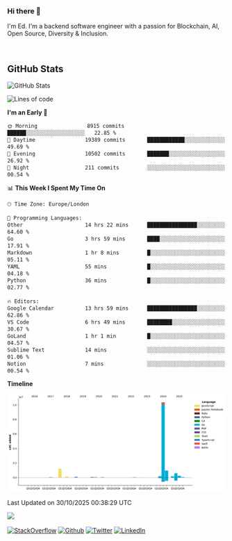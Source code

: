 ### Hi there 👋
 I'm Ed. I'm a backend software engineer with a passion for Blockchain, AI, Open Source, Diversity & Inclusion.

<br />

<h2>GitHub Stats</h2>
<p><img src="https://github-readme-stats.vercel.app/api?username=echarrod&amp;show_icons=true" alt="GitHub Stats"></p>

<!--START_SECTION:waka-->
![Lines of code](https://img.shields.io/badge/From%20Hello%20World%20I%27ve%20Written-14.0%20million%20lines%20of%20code-blue)

**I'm an Early 🐤** 

```text
🌞 Morning                8915 commits        ██████░░░░░░░░░░░░░░░░░░░   22.85 % 
🌆 Daytime                19389 commits       ████████████░░░░░░░░░░░░░   49.69 % 
🌃 Evening                10502 commits       ███████░░░░░░░░░░░░░░░░░░   26.92 % 
🌙 Night                  211 commits         ░░░░░░░░░░░░░░░░░░░░░░░░░   00.54 % 
```


📊 **This Week I Spent My Time On** 

```text
🕑︎ Time Zone: Europe/London

💬 Programming Languages: 
Other                    14 hrs 22 mins      ████████████████░░░░░░░░░   64.60 % 
Go                       3 hrs 59 mins       ████░░░░░░░░░░░░░░░░░░░░░   17.91 % 
Markdown                 1 hr 8 mins         █░░░░░░░░░░░░░░░░░░░░░░░░   05.11 % 
YAML                     55 mins             █░░░░░░░░░░░░░░░░░░░░░░░░   04.18 % 
Python                   36 mins             █░░░░░░░░░░░░░░░░░░░░░░░░   02.77 % 

🔥 Editors: 
Google Calendar          13 hrs 59 mins      ████████████████░░░░░░░░░   62.86 % 
VS Code                  6 hrs 49 mins       ████████░░░░░░░░░░░░░░░░░   30.67 % 
GoLand                   1 hr 1 min          █░░░░░░░░░░░░░░░░░░░░░░░░   04.57 % 
Sublime Text             14 mins             ░░░░░░░░░░░░░░░░░░░░░░░░░   01.06 % 
Notion                   7 mins              ░░░░░░░░░░░░░░░░░░░░░░░░░   00.54 % 
```

**Timeline**

![Lines of Code chart](https://raw.githubusercontent.com/echarrod/echarrod/main/assets/bar_graph.png)


 Last Updated on 30/10/2025 00:38:29 UTC
<!--END_SECTION:waka-->

![](https://komarev.com/ghpvc/?username=echarrod)

<p>
<a href="https://stackoverflow.com/users/1014632/ech" target="_blank"><img alt="StackOverflow" src="https://img.shields.io/badge/-Stackoverflow-FE7A16?style=for-the-badge&logo=stack-overflow&logoColor=white" /></a> 
<a href="https://github.com/echarrod" target="_blank"><img alt="Github" src="https://img.shields.io/badge/GitHub-%2312100E.svg?&style=for-the-badge&logo=Github&logoColor=white" /></a> 
<a href="https://twitter.com/e_harrod" target="_blank"><img alt="Twitter" src="https://img.shields.io/badge/twitter-%231DA1F2.svg?&style=for-the-badge&logo=twitter&logoColor=white" /></a> 
<a href="https://www.linkedin.com/in/ed-harrod" target="_blank"><img alt="LinkedIn" src="https://img.shields.io/badge/linkedin-%230077B5.svg?&style=for-the-badge&logo=linkedin&logoColor=white" /></a>
